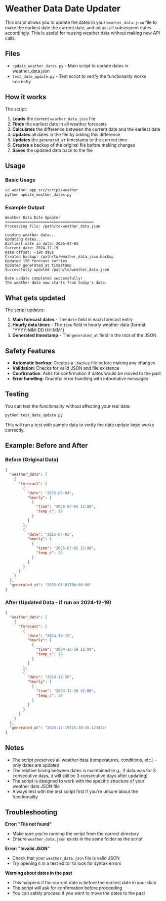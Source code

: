 # Weather Data Date Updater

This script allows you to update the dates in your `weather_data.json` file to make the earliest date the current date, and adjust all subsequent dates accordingly. This is useful for reusing weather data without making new API calls.

## Files

- `update_weather_dates.py` - Main script to update dates in weather_data.json
- `test_date_update.py` - Test script to verify the functionality works correctly

## How it works

The script:

1. **Loads** the current `weather_data.json` file
2. **Finds** the earliest date in all weather forecasts
3. **Calculates** the difference between the current date and the earliest date
4. **Updates** all dates in the file by adding this difference
5. **Updates** the `generated_at` timestamp to the current time
6. **Creates** a backup of the original file before making changes
7. **Saves** the updated data back to the file

## Usage

### Basic Usage

```bash
cd weather_app_src/script/weather
python update_weather_dates.py
```

### Example Output

```
Weather Data Date Updater
========================================
Processing file: /path/to/weather_data.json

Loading weather data...
Updating dates...
Earliest date in data: 2025-07-04
Current date: 2024-12-19
Date offset: -198 days
Created backup: /path/to/weather_data.json.backup
Updated 150 forecast entries
Updated generated_at timestamp
Successfully updated /path/to/weather_data.json

Date update completed successfully!
The weather data now starts from today's date.
```

## What gets updated

The script updates:

1. **Main forecast dates** - The `date` field in each forecast entry
2. **Hourly data times** - The `time` field in hourly weather data (format: "YYYY-MM-DD HH:MM")
3. **Generated timestamp** - The `generated_at` field in the root of the JSON

## Safety Features

- **Automatic backup**: Creates a `.backup` file before making any changes
- **Validation**: Checks for valid JSON and file existence
- **Confirmation**: Asks for confirmation if dates would be moved to the past
- **Error handling**: Graceful error handling with informative messages

## Testing

You can test the functionality without affecting your real data:

```bash
python test_date_update.py
```

This will run a test with sample data to verify the date update logic works correctly.

## Example: Before and After

### Before (Original Data)
```json
{
  "weather_data": [
    {
      "forecast": [
        {
          "date": "2025-07-04",
          "hourly": [
            {
              "time": "2025-07-04 12:00",
              "temp_c": 18
            }
          ]
        },
        {
          "date": "2025-07-05",
          "hourly": [
            {
              "time": "2025-07-05 12:00",
              "temp_c": 20
            }
          ]
        }
      ]
    }
  ],
  "generated_at": "2025-01-01T00:00:00"
}
```

### After (Updated Data - if run on 2024-12-19)
```json
{
  "weather_data": [
    {
      "forecast": [
        {
          "date": "2024-12-19",
          "hourly": [
            {
              "time": "2024-12-19 12:00",
              "temp_c": 18
            }
          ]
        },
        {
          "date": "2024-12-20",
          "hourly": [
            {
              "time": "2024-12-20 12:00",
              "temp_c": 20
            }
          ]
        }
      ]
    }
  ],
  "generated_at": "2024-12-19T15:30:45.123456"
}
```

## Notes

- The script preserves all weather data (temperatures, conditions, etc.) - only dates are updated
- The relative timing between dates is maintained (e.g., if data was for 3 consecutive days, it will still be 3 consecutive days after updating)
- The script is designed to work with the specific structure of your weather data JSON file
- Always test with the test script first if you're unsure about the functionality

## Troubleshooting

**Error: "File not found"**
- Make sure you're running the script from the correct directory
- Ensure `weather_data.json` exists in the same folder as the script

**Error: "Invalid JSON"**
- Check that your `weather_data.json` file is valid JSON
- Try opening it in a text editor to look for syntax errors

**Warning about dates in the past**
- This happens if the current date is before the earliest date in your data
- The script will ask for confirmation before proceeding
- You can safely proceed if you want to move the dates to the past 